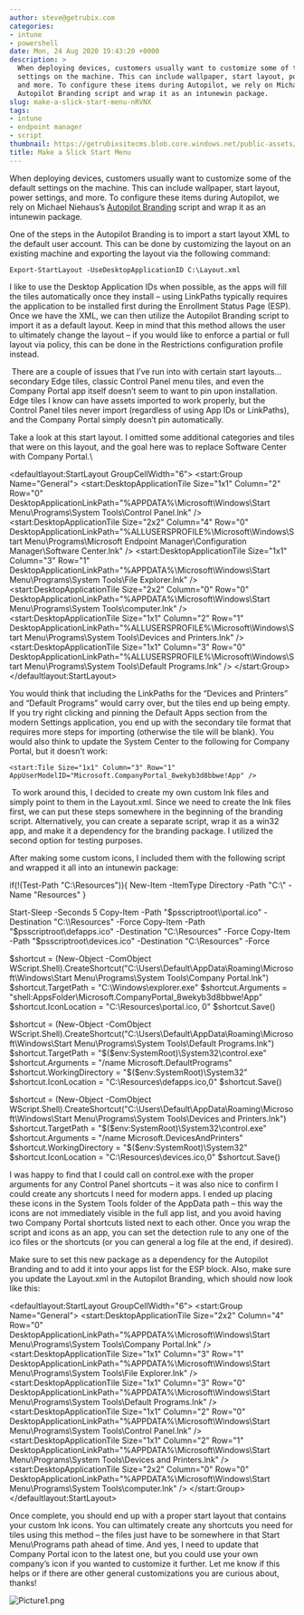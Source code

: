 ```yaml
---
author: steve@getrubix.com
categories:
- intune
- powershell
date: Mon, 24 Aug 2020 19:43:20 +0000
description: >
  When deploying devices, customers usually want to customize some of the default
  settings on the machine. This can include wallpaper, start layout, power settings,
  and more. To configure these items during Autopilot, we rely on Michael Niehaus’s
  Autopilot Branding script and wrap it as an intunewin package.
slug: make-a-slick-start-menu-nRVNX
tags:
- intune
- endpoint manager
- script
thumbnail: https://getrubixsitecms.blob.core.windows.net/public-assets/content/v1/thumbnails/make-a-slick-start-menu-nRVNX_thumbnail.jpg
title: Make a Slick Start Menu
---
```


When deploying devices, customers usually want to customize some of the default settings on the machine. This can include wallpaper, start layout, power settings, and more. To configure these items during Autopilot, we rely on Michael Niehaus’s [Autopilot Branding](https://github.com/mtniehaus/AutopilotBranding) script and wrap it as an intunewin package.

One of the steps in the Autopilot Branding is to import a start layout XML to the default user account. This can be done by customizing the layout on an existing machine and exporting the layout via the following command:

```
Export-StartLayout -UseDesktopApplicationID C:\Layout.xml
```

I like to use the Desktop Application IDs when possible, as the apps will fill the tiles automatically once they install – using LinkPaths typically requires the application to be installed first during the Enrollment Status Page (ESP). Once we have the XML, we can then utilize the Autopilot Branding script to import it as a default layout. Keep in mind that this method allows the user to ultimately change the layout – if you would like to enforce a partial or full layout via policy, this can be done in the Restrictions configuration profile instead.

 There are a couple of issues that I’ve run into with certain start layouts… secondary Edge tiles, classic Control Panel menu tiles, and even the Company Portal app itself doesn’t seem to want to pin upon installation. Edge tiles I know can have assets imported to work properly, but the Control Panel tiles never import (regardless of using App IDs or LinkPaths), and the Company Portal simply doesn’t pin automatically.

Take a look at this start layout. I omitted some additional categories and tiles that were on this layout, and the goal here was to replace Software Center with Company Portal.\\

<LayoutModificationTemplate
  xmlns:defaultlayout="http://schemas.microsoft.com/Start/2014/FullDefaultLayout"
  xmlns:start="http://schemas.microsoft.com/Start/2014/StartLayout" Version="1"
  xmlns="http://schemas.microsoft.com/Start/2014/LayoutModification">
  <LayoutOptions StartTileGroupCellWidth="6" />
  <DefaultLayoutOverride>
    <StartLayoutCollection>
      <defaultlayout:StartLayout GroupCellWidth="6">
        <start:Group Name="General">
          <start:DesktopApplicationTile Size="1x1" Column="2" Row="0" DesktopApplicationLinkPath="%APPDATA%\\Microsoft\\Windows\\Start Menu\\Programs\\System Tools\\Control Panel.lnk" />          
          <start:DesktopApplicationTile Size="2x2" Column="4" Row="0" DesktopApplicationLinkPath="%ALLUSERSPROFILE%\\Microsoft\\Windows\\Start Menu\\Programs\\Microsoft Endpoint Manager\\Configuration Manager\\Software Center.lnk" />
          <start:DesktopApplicationTile Size="1x1" Column="3" Row="1" DesktopApplicationLinkPath="%APPDATA%\\Microsoft\\Windows\\Start Menu\\Programs\\System Tools\\File Explorer.lnk" />
          <start:DesktopApplicationTile Size="2x2" Column="0" Row="0" DesktopApplicationLinkPath="%APPDATA%\\Microsoft\\Windows\\Start Menu\\Programs\\System Tools\\computer.lnk" />
          <start:DesktopApplicationTile Size="1x1" Column="2" Row="1" DesktopApplicationLinkPath="%ALLUSERSPROFILE%\\Microsoft\\Windows\\Start Menu\\Programs\\System Tools\\Devices and Printers.lnk" />
          <start:DesktopApplicationTile Size="1x1" Column="3" Row="0" DesktopApplicationLinkPath="%ALLUSERSPROFILE%\\Microsoft\\Windows\\Start Menu\\Programs\\System Tools\\Default Programs.lnk" />
        </start:Group>
      </defaultlayout:StartLayout>
    </StartLayoutCollection>
  </DefaultLayoutOverride>
</LayoutModificationTemplate>

You would think that including the LinkPaths for the “Devices and Printers” and “Default Programs” would carry over, but the tiles end up being empty. If you try right clicking and pinning the Default Apps section from the modern Settings application, you end up with the secondary tile format that requires more steps for importing (otherwise the tile will be blank). You would also think to update the System Center to the following for Company Portal, but it doesn’t work:

```
<start:Tile Size="1x1" Column="3" Row="1" AppUserModelID="Microsoft.CompanyPortal_8wekyb3d8bbwe!App" />
```

 To work around this, I decided to create my own custom lnk files and simply point to them in the Layout.xml. Since we need to create the lnk files first, we can put these steps somewhere in the beginning of the branding script. Alternatively, you can create a separate script, wrap it as a win32 app, and make it a dependency for the branding package. I utilized the second option for testing purposes.

After making some custom icons, I included them with the following script and wrapped it all into an intunewin package:

if(!(Test-Path "C:\\Resources")){
    New-Item -ItemType Directory -Path "C:\\" -Name "Resources"
}

Start-Sleep -Seconds 5
Copy-Item -Path "$psscriptroot\\portal.ico" -Destination "C:\\Resources" -Force
Copy-Item -Path "$psscriptroot\\defapps.ico" -Destination "C:\\Resources" -Force
Copy-Item -Path "$psscriptroot\\devices.ico" -Destination "C:\\Resources" -Force

$shortcut = (New-Object -ComObject WScript.Shell).CreateShortcut("C:\\Users\\Default\\AppData\\Roaming\\Microsoft\\Windows\\Start Menu\\Programs\\System Tools\\Company Portal.lnk")
$shortcut.TargetPath = "C:\\Windows\\explorer.exe"
$shortcut.Arguments = "shell:AppsFolder\\Microsoft.CompanyPortal\_8wekyb3d8bbwe!App"
$shortcut.IconLocation = "C:\\Resources\\portal.ico, 0"
$shortcut.Save()

$shortcut = (New-Object -ComObject WScript.Shell).CreateShortcut("C:\\Users\\Default\\AppData\\Roaming\\Microsoft\\Windows\\Start Menu\\Programs\\System Tools\\Default Programs.lnk") 
$shortcut.TargetPath = "$($env:SystemRoot)\\System32\\control.exe" 
$shortcut.Arguments = "/name Microsoft.DefaultPrograms" 
$shortcut.WorkingDirectory = "$($env:SystemRoot)\\System32" 
$shortcut.IconLocation = "C:\\Resources\\defapps.ico,0" 
$shortcut.Save()

$shortcut = (New-Object -ComObject WScript.Shell).CreateShortcut("C:\\Users\\Default\\AppData\\Roaming\\Microsoft\\Windows\\Start Menu\\Programs\\System Tools\\Devices and Printers.lnk") 
$shortcut.TargetPath = "$($env:SystemRoot)\\System32\\control.exe" 
$shortcut.Arguments = "/name Microsoft.DevicesAndPrinters" 
$shortcut.WorkingDirectory = "$($env:SystemRoot)\\System32" 
$shortcut.IconLocation = "C:\\Resources\\devices.ico,0" 
$shortcut.Save()

I was happy to find that I could call on control.exe with the proper arguments for any Control Panel shortcuts – it was also nice to confirm I could create any shortcuts I need for modern apps. I ended up placing these icons in the System Tools folder of the AppData path – this way the icons are not immediately visible in the full app list, and you avoid having two Company Portal shortcuts listed next to each other. Once you wrap the script and icons as an app, you can set the detection rule to any one of the ico files or the shortcuts (or you can general a log file at the end, if desired).

Make sure to set this new package as a dependency for the Autopilot Branding and to add it into your apps list for the ESP block. Also, make sure you update the Layout.xml in the Autopilot Branding, which should now look like this:

<LayoutModificationTemplate
  xmlns:defaultlayout="http://schemas.microsoft.com/Start/2014/FullDefaultLayout"
  xmlns:start="http://schemas.microsoft.com/Start/2014/StartLayout" Version="1"
  xmlns="http://schemas.microsoft.com/Start/2014/LayoutModification">
  <LayoutOptions StartTileGroupCellWidth="6" />
  <DefaultLayoutOverride>
    <StartLayoutCollection>
      <defaultlayout:StartLayout GroupCellWidth="6">
        <start:Group Name="General">
          <start:DesktopApplicationTile Size="2x2" Column="4" Row="0" DesktopApplicationLinkPath="%APPDATA%\\Microsoft\\Windows\\Start Menu\\Programs\\System Tools\\Company Portal.lnk" />
          <start:DesktopApplicationTile Size="1x1" Column="3" Row="1" DesktopApplicationLinkPath="%APPDATA%\\Microsoft\\Windows\\Start Menu\\Programs\\System Tools\\File Explorer.lnk" />
          <start:DesktopApplicationTile Size="1x1" Column="3" Row="0" DesktopApplicationLinkPath="%APPDATA%\\Microsoft\\Windows\\Start Menu\\Programs\\System Tools\\Default Programs.lnk" />
          <start:DesktopApplicationTile Size="1x1" Column="2" Row="0" DesktopApplicationLinkPath="%APPDATA%\\Microsoft\\Windows\\Start Menu\\Programs\\System Tools\\Control Panel.lnk" />
          <start:DesktopApplicationTile Size="1x1" Column="2" Row="1" DesktopApplicationLinkPath="%APPDATA%\\Microsoft\\Windows\\Start Menu\\Programs\\System Tools\\Devices and Printers.lnk" />
          <start:DesktopApplicationTile Size="2x2" Column="0" Row="0" DesktopApplicationLinkPath="%APPDATA%\\Microsoft\\Windows\\Start Menu\\Programs\\System Tools\\computer.lnk" />
        </start:Group>
      </defaultlayout:StartLayout>
    </StartLayoutCollection>
  </DefaultLayoutOverride>
</LayoutModificationTemplate>

Once complete, you should end up with a proper start layout that contains your custom lnk icons. You can ultimately create any shortcuts you need for tiles using this method – the files just have to be somewhere in that Start Menu\\Programs path ahead of time. And yes, I need to update that Company Portal icon to the latest one, but you could use your own company’s icon if you wanted to customize it further. Let me know if this helps or if there are other general customizations you are curious about, thanks!

![Picture1.png](https://getrubixsitecms.blob.core.windows.net/public-assets/content/v1/5dd365a31aa1fd743bc30b8e/1598298102344-25SRVFG1AO3NYSIKZNWD/Picture1.png)